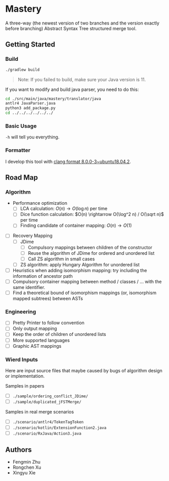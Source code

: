 # Mastery

A three-way (the newest version of two branches and the version exactly before branching) Abstract Syntax Tree structured merge tool.

## Getting Started

### Build

```bash
./gradlew build
```

> Note: If you failed to build, make sure your Java version is 11.

If you want to modify and build java parser, you need to do this:
```bash
cd ./src/main/java/mastery/translator/java
antlr4 JavaParser.java
python3 add_package.py
cd ../../../../../../
```

### Basic Usage

`-h` will tell you everything.

### Formatter

I develop this tool with [clang format 8.0.0-3~ubuntu18.04.2](https://clang.llvm.org/docs/ClangFormat.html).

## Road Map

### Algorithm

- Performance optimization
    - [ ] LCA calculation: $O(n) \rightarrow O(\log n)$ per time
    - [ ] Dice function calculation: $O(n) \rightarrow O(\log^2 n) / O(\sqrt n)$ per time
    - [ ] Finding candidate of container mapping: $O(n) \rightarrow O(1)$
- [ ] Recovery Mapping
    - [ ] JDime
        - [ ] Compulsory mappings between children of the constructor
        - [ ] Reuse the algorithm of JDime for ordered and unordered list
        - [ ] Call ZS algorithm in small cases
    - [ ] ZS algorithm: apply Hungary Algorithm for unordered list
- [ ] Heuristics when adding isomorphism mapping: try including the information of ancestor path
- [ ] Compulsory container mapping between method / classes / ... with the same identifier.
- [ ] Find a theoretical bound of isomorphism mappings (or, isomorphism mapped subtrees) between ASTs

### Engineering

- [ ] Pretty Printer to follow convention
- [ ] Only output mapping
- [ ] Keep the order of children of unordered lists
- [ ] More supported languages
- [ ] Graphic AST mappings

### Wierd Inputs

Here are input source files that maybe caused by bugs of algorithm design or implementation.

Samples in papers
- [ ] `./sample/ordering_conflict_JDime/`
- [ ] `./sample/duplicated_jFSTMerge/`

Samples in real merge scenarios
- [ ] `./scenario/antlr4/TokenTagToken`
- [ ] `./scenario/kotlin/ExtensionFunction2.java`
- [ ] `./scenario/RxJava/Action3.java`

## Authors

- Fengmin Zhu
- Rongchen Xu
- Xingyu Xie